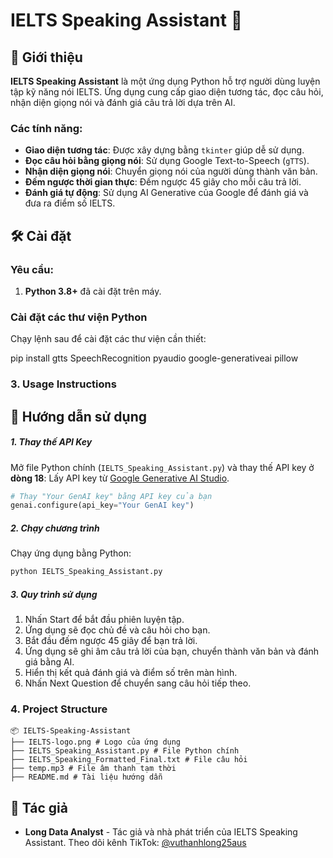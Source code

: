 # IELTS Speaking Assistant 🎤

## 📖 Giới thiệu
**IELTS Speaking Assistant** là một ứng dụng Python hỗ trợ người dùng luyện tập kỹ năng nói IELTS. Ứng dụng cung cấp giao diện tương tác, đọc câu hỏi, nhận diện giọng nói và đánh giá câu trả lời dựa trên AI.

### Các tính năng:
- **Giao diện tương tác**: Được xây dựng bằng `tkinter` giúp dễ sử dụng.
- **Đọc câu hỏi bằng giọng nói**: Sử dụng Google Text-to-Speech (`gTTS`).
- **Nhận diện giọng nói**: Chuyển giọng nói của người dùng thành văn bản.
- **Đếm ngược thời gian thực**: Đếm ngược 45 giây cho mỗi câu trả lời.
- **Đánh giá tự động**: Sử dụng AI Generative của Google để đánh giá và đưa ra điểm số IELTS.

## 🛠️ Cài đặt

### Yêu cầu:
1. **Python 3.8+** đã cài đặt trên máy.

### Cài đặt các thư viện Python
Chạy lệnh sau để cài đặt các thư viện cần thiết:

pip install gtts SpeechRecognition pyaudio google-generativeai pillow

### 3. **Usage Instructions**
## 🚀 Hướng dẫn sử dụng

##### 1. Thay thế API Key

Mở file Python chính (`IELTS_Speaking_Assistant.py`) và thay thế API key ở **dòng 18**:
Lấy API key từ [Google Generative AI Studio](https://aistudio.google.com/app/apikey).

```python
# Thay "Your GenAI key" bằng API key của bạn
genai.configure(api_key="Your GenAI key")
```

##### 2. Chạy chương trình
Chạy ứng dụng bằng Python:

```bash
python IELTS_Speaking_Assistant.py
```
##### 3. Quy trình sử dụng
1. Nhấn Start để bắt đầu phiên luyện tập.
2. Ứng dụng sẽ đọc chủ đề và câu hỏi cho bạn.
3. Bắt đầu đếm ngược 45 giây để bạn trả lời.
4. Ứng dụng sẽ ghi âm câu trả lời của bạn, chuyển thành văn bản và đánh giá bằng AI.
5. Hiển thị kết quả đánh giá và điểm số trên màn hình.
6. Nhấn Next Question để chuyển sang câu hỏi tiếp theo.

### 4. **Project Structure**
```
📦 IELTS-Speaking-Assistant
├── IELTS-logo.png # Logo của ứng dụng
├── IELTS_Speaking_Assistant.py # File Python chính
├── IELTS_Speaking_Formatted_Final.txt # File câu hỏi
├── temp.mp3 # File âm thanh tạm thời
├── README.md # Tài liệu hướng dẫn
```

## 📜 Tác giả 

- **Long Data Analyst** - Tác giả và nhà phát triển của IELTS Speaking Assistant. Theo dõi kênh TikTok: [@vuthanhlong25aus](https://www.tiktok.com/@vuthanhlong25aus)
